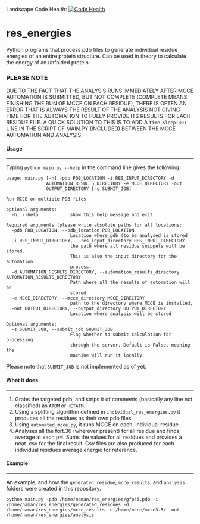 Landscape Code Health: [![Code Health](https://landscape.io/github/namanpujari/res_energies/master/landscape.svg?style=flat)](https://landscape.io/github/namanpujari/res_energies/master)

# res_energies
Python programs that process pdb files to generate individual residue energies of an entire protein structure. Can be used in theory to calculate the energy of an unfolded protein.

### PLEASE NOTE
DUE TO THE FACT THAT THE ANALYSIS RUNS IMMEDIATELY AFTER MCCE AUTOMATION IS SUBMITTED, BUT NOT COMPLETE (COMPLETE MEANS FINISHING THE RUN OF MCCE ON EACH RESIDUE), THERE IS OFTEN AN ERROR THAT IS ALWAYS THE RESULT OF THE ANALYSIS NOT GIVING TIME FOR THE AUTOMATION TO FULLY PROVIDE ITS RESULTS FOR EACH RESIDUE FILE. A QUICK SOLUTION TO THIS IS TO ADD A `time.sleep(30)` LINE IN THE SCRIPT OF MAIN.PY (INCLUDED) BETWEEN THE MCCE AUTOMATION AND ANALYSIS. 

#### Usage
---
Typing `python main.py --help` in the command line gives the following:
```
usage: main.py [-h] -pdb PDB_LOCATION -i RES_INPUT_DIRECTORY -d
               AUTOMATION_RESULTS_DIRECTORY -e MCCE_DIRECTORY -out
               OUTPUT_DIRECTORY [-s SUBMIT_JOB]

Run MCCE on multiple PDB files

optional arguments:
  -h, --help            show this help message and exit

Required arguments (please write absolute paths for all locations:
  -pdb PDB_LOCATION, --pdb_location PDB_LOCATION
                        Location where pdb (to be analysed is stored
  -i RES_INPUT_DIRECTORY, --res_input_directory RES_INPUT_DIRECTORY
                        the path where all residue snippets will be stored.
                        This is also the input directory for the automation
                        process.
  -d AUTOMATION_RESULTS_DIRECTORY, --automation_results_directory AUTOMATION_RESULTS_DIRECTORY
                        Path where all the results of automation will be
                        stored
  -e MCCE_DIRECTORY, --mcce_directory MCCE_DIRECTORY
                        path to the directory where MCCE is installed.
  -out OUTPUT_DIRECTORY, --output_directory OUTPUT_DIRECTORY
                        Location where analysis will be stored

Optional arguments:
  -s SUBMIT_JOB, --submit_job SUBMIT_JOB
                        Flag whether to submit calculation for processing
                        through the server. Default is False, meaning the
                        machine will run it locally
```
Please note that `SUBMIT_JOB` is not implemented as of yet.

#### What it does
---

1. Grabs the targeted pdb, and strips it of comments (basically any line not classified) as `ATOM` or `HETATM`.
2. Using a splitting algorithm defined in `individual_res_energies.py` it produces all the residues as their own pdb files 
3. Using `automated_mcce.py`, it runs MCCE on each, individual residue.
4. Analyses all the fort.36 (wherever present) for all residue and finds average at each pH. Sums the values for all residues and provides a neat .csv for the final result. Csv files are also produced for each individual residues average energie for reference. 

#### Example
---
An example, and how the `generated_residue`, `mcce_results`, and `analysis` folders were created in this repository. 

`python main.py -pdb /home/naman/res_energies/gfp46.pdb -i /home/naman/res_energies/generated_residues -d /home/naman/res_energies/mcce_results -e /home/mcce/mcce3.5/ -out /home/naman/res_energies/analysis`

	


